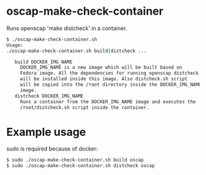 # oscap-make-check-container
Runs openscap 'make distcheck' in a container. 
```sh
$ ./oscap-make-check-container.sh 
Usage:
./oscap-make-check-container.sh build|distcheck ...

   build DOCKER_IMG_NAME
     DOCKER_IMG_NAME is a new image which will be built based on
     Fedora image. All the dependencies for running openscap distcheck
     will be installed inside this image. Also distcheck.sh script
     will be copied into the /root directory inside the DOCKER_IMG_NAME
     image.
   distcheck DOCKER_IMG_NAME
     Runs a container from the DOCKER_IMG_NAME image and executes the
     /root/distcheck.sh script inside the container.
```

# Example usage
sudo is required because of docker:
```sh
$ sudo ./oscap-make-check-container.sh build oscap
$ sudo ./oscap-make-check-container.sh distcheck oscap
```
